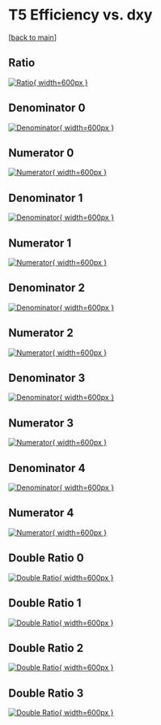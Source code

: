 # T5 Efficiency vs. dxy

[[back to main](./)]



## Ratio

[![Ratio](../mtv/var/T5_loweta_11_0_eff_dxy.png){ width=600px }](../mtv/var/T5_loweta_11_0_eff_dxy.pdf)

## Denominator 0

[![Denominator](../mtv/den/T5_loweta_11_0_eff_dxy_den0.png){ width=600px }](../mtv/den/T5_loweta_11_0_eff_dxy_den0.pdf)

## Numerator 0

[![Numerator](../mtv/num/T5_loweta_11_0_eff_dxy_num0.png){ width=600px }](../mtv/num/T5_loweta_11_0_eff_dxy_num0.pdf)

## Denominator 1

[![Denominator](../mtv/den/T5_loweta_11_0_eff_dxy_den1.png){ width=600px }](../mtv/den/T5_loweta_11_0_eff_dxy_den1.pdf)

## Numerator 1

[![Numerator](../mtv/num/T5_loweta_11_0_eff_dxy_num1.png){ width=600px }](../mtv/num/T5_loweta_11_0_eff_dxy_num1.pdf)

## Denominator 2

[![Denominator](../mtv/den/T5_loweta_11_0_eff_dxy_den2.png){ width=600px }](../mtv/den/T5_loweta_11_0_eff_dxy_den2.pdf)

## Numerator 2

[![Numerator](../mtv/num/T5_loweta_11_0_eff_dxy_num2.png){ width=600px }](../mtv/num/T5_loweta_11_0_eff_dxy_num2.pdf)

## Denominator 3

[![Denominator](../mtv/den/T5_loweta_11_0_eff_dxy_den3.png){ width=600px }](../mtv/den/T5_loweta_11_0_eff_dxy_den3.pdf)

## Numerator 3

[![Numerator](../mtv/num/T5_loweta_11_0_eff_dxy_num3.png){ width=600px }](../mtv/num/T5_loweta_11_0_eff_dxy_num3.pdf)

## Denominator 4

[![Denominator](../mtv/den/T5_loweta_11_0_eff_dxy_den4.png){ width=600px }](../mtv/den/T5_loweta_11_0_eff_dxy_den4.pdf)

## Numerator 4

[![Numerator](../mtv/num/T5_loweta_11_0_eff_dxy_num4.png){ width=600px }](../mtv/num/T5_loweta_11_0_eff_dxy_num4.pdf)

## Double Ratio 0

[![Double Ratio](../mtv/ratio/T5_loweta_11_0_eff_dxy_ratio0.png){ width=600px }](../mtv/ratio/T5_loweta_11_0_eff_dxy_ratio0.pdf)

## Double Ratio 1

[![Double Ratio](../mtv/ratio/T5_loweta_11_0_eff_dxy_ratio1.png){ width=600px }](../mtv/ratio/T5_loweta_11_0_eff_dxy_ratio1.pdf)

## Double Ratio 2

[![Double Ratio](../mtv/ratio/T5_loweta_11_0_eff_dxy_ratio2.png){ width=600px }](../mtv/ratio/T5_loweta_11_0_eff_dxy_ratio2.pdf)

## Double Ratio 3

[![Double Ratio](../mtv/ratio/T5_loweta_11_0_eff_dxy_ratio3.png){ width=600px }](../mtv/ratio/T5_loweta_11_0_eff_dxy_ratio3.pdf)

